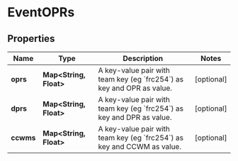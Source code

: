 
# EventOPRs

## Properties
Name | Type | Description | Notes
------------ | ------------- | ------------- | -------------
**oprs** | **Map&lt;String, Float&gt;** | A key-value pair with team key (eg &#x60;frc254&#x60;) as key and OPR as value. |  [optional]
**dprs** | **Map&lt;String, Float&gt;** | A key-value pair with team key (eg &#x60;frc254&#x60;) as key and DPR as value. |  [optional]
**ccwms** | **Map&lt;String, Float&gt;** | A key-value pair with team key (eg &#x60;frc254&#x60;) as key and CCWM as value. |  [optional]



